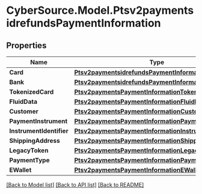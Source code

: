 # CyberSource.Model.Ptsv2paymentsidrefundsPaymentInformation
## Properties

Name | Type | Description | Notes
------------ | ------------- | ------------- | -------------
**Card** | [**Ptsv2paymentsidrefundsPaymentInformationCard**](Ptsv2paymentsidrefundsPaymentInformationCard.md) |  | [optional] 
**Bank** | [**Ptsv2paymentsidrefundsPaymentInformationBank**](Ptsv2paymentsidrefundsPaymentInformationBank.md) |  | [optional] 
**TokenizedCard** | [**Ptsv2paymentsPaymentInformationTokenizedCard**](Ptsv2paymentsPaymentInformationTokenizedCard.md) |  | [optional] 
**FluidData** | [**Ptsv2paymentsPaymentInformationFluidData**](Ptsv2paymentsPaymentInformationFluidData.md) |  | [optional] 
**Customer** | [**Ptsv2paymentsPaymentInformationCustomer**](Ptsv2paymentsPaymentInformationCustomer.md) |  | [optional] 
**PaymentInstrument** | [**Ptsv2paymentsPaymentInformationPaymentInstrument**](Ptsv2paymentsPaymentInformationPaymentInstrument.md) |  | [optional] 
**InstrumentIdentifier** | [**Ptsv2paymentsPaymentInformationInstrumentIdentifier**](Ptsv2paymentsPaymentInformationInstrumentIdentifier.md) |  | [optional] 
**ShippingAddress** | [**Ptsv2paymentsPaymentInformationShippingAddress**](Ptsv2paymentsPaymentInformationShippingAddress.md) |  | [optional] 
**LegacyToken** | [**Ptsv2paymentsPaymentInformationLegacyToken**](Ptsv2paymentsPaymentInformationLegacyToken.md) |  | [optional] 
**PaymentType** | [**Ptsv2paymentsPaymentInformationPaymentType**](Ptsv2paymentsPaymentInformationPaymentType.md) |  | [optional] 
**EWallet** | [**Ptsv2paymentsPaymentInformationEWallet**](Ptsv2paymentsPaymentInformationEWallet.md) |  | [optional] 

[[Back to Model list]](../README.md#documentation-for-models) [[Back to API list]](../README.md#documentation-for-api-endpoints) [[Back to README]](../README.md)

